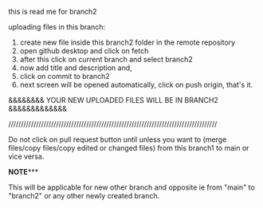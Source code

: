 this is read me for branch2


uploading files in this branch:

1. create new file inside this branch2 folder in the remote repository
2. open github desktop and click on fetch
3. after this click on current branch and select branch2
4. now add title and description and,
5. click on commit to branch2
5. next screen will be opened automatically, click on push origin, that's it.


&&&&&&&& YOUR NEW UPLOADED FILES WILL BE IN BRANCH2 &&&&&&&&&&&&&


///////////////////////////////////////////////////////////////////////////////////

Do not click on pull request button until unless you want to (merge files/copy files/copy edited or changed files) from this branch1 to main or vice versa.





************NOTE***************


This will be applicable for new other branch and opposite ie from "main" to "branch2" or any other newly created branch.